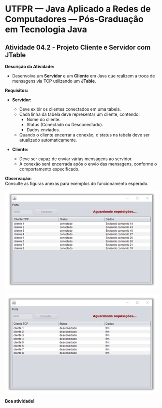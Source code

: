 # UTFPR — Java Aplicado a Redes de Computadores — Pós-Graduação em Tecnologia Java

## Atividade 04.2 - Projeto Cliente e Servidor com JTable

**Descrição da Atividade:**  
- Desenvolva um **Servidor** e um **Cliente** em Java que realizem a troca de mensagens via TCP utilizando um **JTable**.

**Requisitos:**
- **Servidor:**  
  - Deve exibir os clientes conectados em uma tabela.  
  - Cada linha da tabela deve representar um cliente, contendo:
    - Nome do cliente.
    - Status (Conectado ou Desconectado).
    - Dados enviados.
  - Quando o cliente encerrar a conexão, o status na tabela deve ser atualizado automaticamente.  

- **Cliente:**  
  - Deve ser capaz de enviar várias mensagens ao servidor.  
  - A conexão será encerrada após o envio das mensagens, conforme o comportamento especificado.  

**Observação:**  
Consulte as figuras anexas para exemplos do funcionamento esperado.

![Exemplo 01 - Atividade 04.2](/CETEJ33_-_Java_Aplicado_a_Redes_de_Computadores_-_JAVA_XXX_(2024_01)/Images/ex1Java_Atividade_04.2.png)  

![Exemplo 02 - Atividade 04.2](/CETEJ33_-_Java_Aplicado_a_Redes_de_Computadores_-_JAVA_XXX_(2024_01)/Images/ex2Java_Atividade_04.2.png)  

**Boa atividade!**
